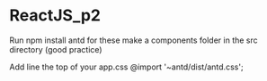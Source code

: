# ReactJS_p2
Run npm install antd for these
make a components folder in the src directory (good practice)

Add line the top of your app.css
    @import '~antd/dist/antd.css';